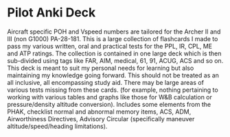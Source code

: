 # Pilot Anki Deck
Aircraft specific POH and Vspeed numbers are tailored for the Archer II and III (non G1000) PA-28-181.
This is a large collection of flashcards I made to pass my various written, oral and practical tests for the PPL, IR, CPL, ME and ATP ratings. The collection is contained in one large deck which is then sub-divided using tags like FAR, AIM, medical, 61, 91, ACUG, ACS and so on. This deck is meant to suit my personal needs for learning but also maintaining my knowledge going forward. This should not be treated as an all inclusive, all encompassing study aid. There may be large areas of various tests missing from these cards. (for example, nothing pertaining to working with various tables and graphs like those for W&B calculation or pressure/density altitude conversion). Includes some elements from the PHAK, checklist normal and abnormal memory items, ACS, ADM, Airworthiness Directives, Advisory Circular (specifically maneuver altitude/speed/heading limitations). 
